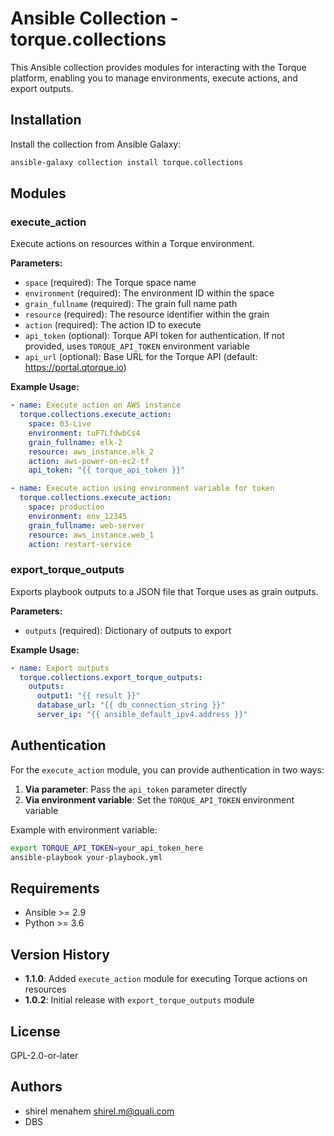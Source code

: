 # Ansible Collection - torque.collections

This Ansible collection provides modules for interacting with the Torque platform, enabling you to manage environments, execute actions, and export outputs.

## Installation

Install the collection from Ansible Galaxy:

```bash
ansible-galaxy collection install torque.collections
```

## Modules

### execute_action

Execute actions on resources within a Torque environment.

**Parameters:**
- `space` (required): The Torque space name
- `environment` (required): The environment ID within the space
- `grain_fullname` (required): The grain full name path
- `resource` (required): The resource identifier within the grain
- `action` (required): The action ID to execute
- `api_token` (optional): Torque API token for authentication. If not provided, uses `TORQUE_API_TOKEN` environment variable
- `api_url` (optional): Base URL for the Torque API (default: https://portal.qtorque.io)

**Example Usage:**

```yaml
- name: Execute action on AWS instance
  torque.collections.execute_action:
    space: 03-Live
    environment: tuF7LfdwbCs4
    grain_fullname: elk-2
    resource: aws_instance.elk_2
    action: aws-power-on-ec2-tf
    api_token: "{{ torque_api_token }}"

- name: Execute action using environment variable for token
  torque.collections.execute_action:
    space: production
    environment: env_12345
    grain_fullname: web-server
    resource: aws_instance.web_1
    action: restart-service
```

### export_torque_outputs

Exports playbook outputs to a JSON file that Torque uses as grain outputs.

**Parameters:**
- `outputs` (required): Dictionary of outputs to export

**Example Usage:**

```yaml
- name: Export outputs
  torque.collections.export_torque_outputs:
    outputs: 
      output1: "{{ result }}"
      database_url: "{{ db_connection_string }}"
      server_ip: "{{ ansible_default_ipv4.address }}"
```

## Authentication

For the `execute_action` module, you can provide authentication in two ways:

1. **Via parameter**: Pass the `api_token` parameter directly
2. **Via environment variable**: Set the `TORQUE_API_TOKEN` environment variable

Example with environment variable:
```bash
export TORQUE_API_TOKEN=your_api_token_here
ansible-playbook your-playbook.yml
```

## Requirements

- Ansible >= 2.9
- Python >= 3.6

## Version History

- **1.1.0**: Added `execute_action` module for executing Torque actions on resources
- **1.0.2**: Initial release with `export_torque_outputs` module

## License

GPL-2.0-or-later

## Authors

- shirel menahem <shirel.m@quali.com>
- DBS

